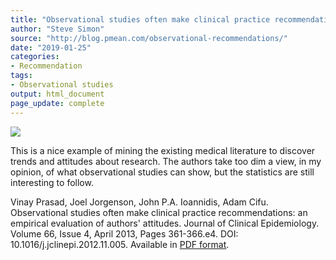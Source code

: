 ```yaml
---
title: "Observational studies often make clinical practice recommendations"
author: "Steve Simon"
source: "http://blog.pmean.com/observational-recommendations/"
date: "2019-01-25"
categories:
- Recommendation
tags:
- Observational studies
output: html_document
page_update: complete
---
```


![](http://www.pmean.com/new-images/19/observational-recommendations01.png)

<div class="notes">

This is a nice example of mining the existing medical literature to discover trends and attitudes about research. The authors take too dim a view, in my opinion, of what observational studies can show, but the statistics are still interesting to follow.

Vinay Prasad, Joel Jorgenson, John P.A. Ioannidis, Adam Cifu. Observational studies often make clinical practice recommendations: an empirical evaluation of authors' attitudes. Journal of Clinical Epidemiology. Volume 66, Issue 4, April 2013, Pages 361-366.e4. DOI: 10.1016/j.jclinepi.2012.11.005. Available in [PDF format][pra1].

[pra1]: https://www.gwern.net/docs/statistics/causality/2013-prasad.pdf

</div>
